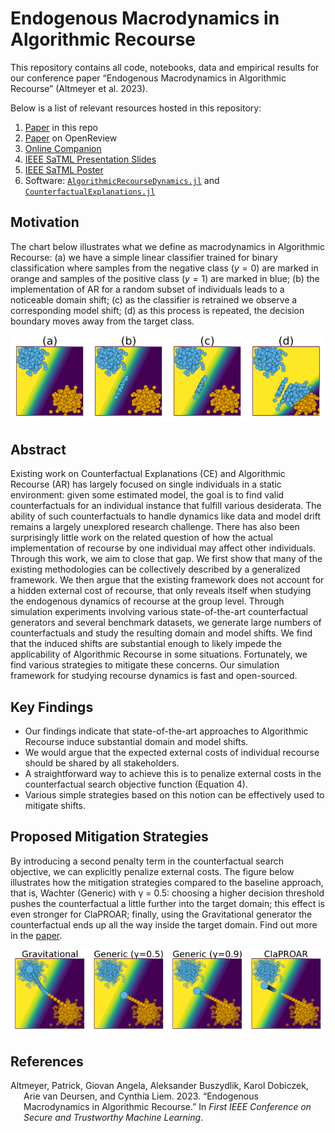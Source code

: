 
# Endogenous Macrodynamics in Algorithmic Recourse

This repository contains all code, notebooks, data and empirical results
for our conference paper “Endogenous Macrodynamics in Algorithmic
Recourse” (Altmeyer et al. 2023).

Below is a list of relevant resources hosted in this repository:

1.  [Paper](paper/paper.pdf) in this repo
2.  [Paper](https://openreview.net/pdf?id=-LFT2YicI9v) on OpenReview
3.  [Online
    Companion](https://www.paltmeyer.com/endogenous-macrodynamics-in-algorithmic-recourse/)
4.  [IEEE SaTML Presentation
    Slides](https://www.paltmeyer.com/content/talks/posts/2023-ieee-satml/presentation.html)
5.  [IEEE SaTML Poster](dev/poster/poster.pdf)
6.  Software:
    [`AlgorithmicRecourseDynamics.jl`](https://github.com/pat-alt/AlgorithmicRecourseDynamics.jl)
    and
    [`CounterfactualExplanations.jl`](https://github.com/pat-alt/CounterfactualExplanations.jl)

## Motivation

The chart below illustrates what we define as macrodynamics in
Algorithmic Recourse: (a) we have a simple linear classifier trained for
binary classification where samples from the negative class (*y* = 0)
are marked in orange and samples of the positive class (*y* = 1) are
marked in blue; (b) the implementation of AR for a random subset of
individuals leads to a noticeable domain shift; (c) as the classifier is
retrained we observe a corresponding model shift; (d) as this process is
repeated, the decision boundary moves away from the target class.

![](paper/www/poc.png)

## Abstract

Existing work on Counterfactual Explanations (CE) and Algorithmic
Recourse (AR) has largely focused on single individuals in a static
environment: given some estimated model, the goal is to find valid
counterfactuals for an individual instance that fulfill various
desiderata. The ability of such counterfactuals to handle dynamics like
data and model drift remains a largely unexplored research challenge.
There has also been surprisingly little work on the related question of
how the actual implementation of recourse by one individual may affect
other individuals. Through this work, we aim to close that gap. We first
show that many of the existing methodologies can be collectively
described by a generalized framework. We then argue that the existing
framework does not account for a hidden external cost of recourse, that
only reveals itself when studying the endogenous dynamics of recourse at
the group level. Through simulation experiments involving various
state-of-the-art counterfactual generators and several benchmark
datasets, we generate large numbers of counterfactuals and study the
resulting domain and model shifts. We find that the induced shifts are
substantial enough to likely impede the applicability of Algorithmic
Recourse in some situations. Fortunately, we find various strategies to
mitigate these concerns. Our simulation framework for studying recourse
dynamics is fast and open-sourced.

## Key Findings

- Our findings indicate that state-of-the-art approaches to Algorithmic
  Recourse induce substantial domain and model shifts.
- We would argue that the expected external costs of individual recourse
  should be shared by all stakeholders.
- A straightforward way to achieve this is to penalize external costs in
  the counterfactual search objective function (Equation 4).
- Various simple strategies based on this notion can be effectively used
  to mitigate shifts.

## Proposed Mitigation Strategies

By introducing a second penalty term in the counterfactual search
objective, we can explicitly penalize external costs. The figure below
illustrates how the mitigation strategies compared to the baseline
approach, that is, Wachter (Generic) with γ = 0.5: choosing a higher
decision threshold pushes the counterfactual a little further into the
target domain; this effect is even stronger for ClaPROAR; finally, using
the Gravitational generator the counterfactual ends up all the way
inside the target domain. Find out more in the [paper](paper/paper.pdf).

![](paper/www/mitigation.png)

## References

<div id="refs" class="references csl-bib-body hanging-indent">

<div id="ref-altmeyer2023endogenous" class="csl-entry">

Altmeyer, Patrick, Giovan Angela, Aleksander Buszydlik, Karol Dobiczek,
Arie van Deursen, and Cynthia Liem. 2023. “Endogenous Macrodynamics in
Algorithmic Recourse.” In *First IEEE Conference on Secure and
Trustworthy Machine Learning*.

</div>

</div>
